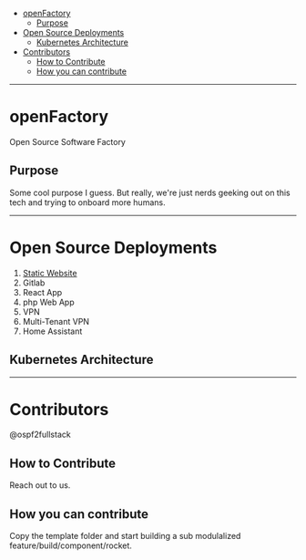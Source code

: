 - [openFactory](#openfactory)
  - [Purpose](#purpose)
- [Open Source Deployments](#open-source-deployments)
  - [Kubernetes Architecture](#kubernetes-architecture)
- [Contributors](#contributors)
  - [How to Contribute](#how-to-contribute)
  - [How you can contribute](#how-you-can-contribute)

---

# openFactory
Open Source Software Factory

## Purpose
Some cool purpose I guess. But really, we're just nerds geeking out on this tech and trying to onboard more humans.

---

# Open Source Deployments
1. [Static Website](/StaticWebsite/readme.md)
2. Gitlab
3. React App
4. php Web App
5. VPN
6. Multi-Tenant VPN
7. Home Assistant

## Kubernetes Architecture

---

# Contributors
@ospf2fullstack 

## How to Contribute
Reach out to us. 

## How you can contribute
Copy the template folder and start building a sub modulalized feature/build/component/rocket. 
